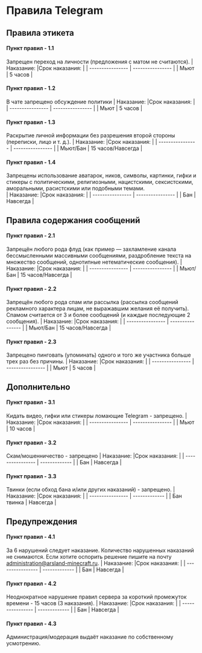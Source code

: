 # Правила Telegram

## Правила этикета

#### Пункт правил - 1.1
Запрещен переход на личности (предложения с  матом не считаются).
| Наказание:            |Срок наказания:    |
| ----------------      | ----------------  |
| Мьют                  | 5 часов           |

#### Пункт правил - 1.2
В чате запрещено обсуждение политики
| Наказание:            |Срок наказания:    |
| ----------------      | ----------------  |
| Мьют                  | 5 часов           |

#### Пункт правил - 1.3
Раскрытие личной информации без разрешения второй стороны (переписки, лицо и т. д.).
| Наказание:            |Срок наказания:    |
| ----------------      | ----------------  |
| Мьют/Бан              | 15 часов/Навсегда |

#### Пункт правил - 1.4
Запрещены использование аватарок, ников, символы, картинки, гифки и стикеры с политическими, религиозными, нацистскими, сексистскими, аморальными, расистскими или подобными темами.  
| Наказание:       |Срок наказания:    |
| ---------------- | ----------------  |
| Бан              | Навсегда          |

## Правила содержания сообщений

#### Пункт правил - 2.1
Запрещён любого рода флуд (как пример — захламление канала бессмысленными массивными сообщениями, раздробление текста на множество сообщений, однотипные нетематические сообщения).
| Наказание:            |Срок наказания:    |
| ----------------      | ----------------  |
| Мьют/Бан              | 15 часов/Навсегда |

#### Пункт правил - 2.2
Запрещён любого рода спам или рассылка (рассылка сообщений рекламного характера лицам, не выражавшим желания её получить). Спамом считается от 3 и более сообщений (и каждые последующие 2 сообщения).
| Наказание:            |Срок наказания:    |
| ----------------      | ----------------  |
| Мьют/Бан              | 15 часов/Навсегда |

#### Пункт правил - 2.3
Запрещено пинговать (упоминать) одного и того же участника больше трех раз без причины.
| Наказание:            |Срок наказания:    |
| ----------------      | ----------------  |
| Мьют                  | 5 часов           |

## Дополнительно

#### Пункт правил - 3.1
Кидать видео, гифки или стикеры ломающие Telegram - запрещено.
| Наказание:            |Срок наказания:    |
| ----------------      | ----------------  |
| Мьют                  | 10 часов          |

#### Пункт правил - 3.2
Скам/мошенничество - запрещено
| Наказание:            |Срок наказания: |
| ----------------      | -------------  |
| Бан                   | Навсегда       |

#### Пункт правил - 3.3
Твинки (если обход бана и/или других наказаний) - запрещено.
| Наказание:            |Срок наказания: |
| ----------------      | -------------  |
| Бан твинка            | Навсегда       |

## Предупреждения

#### Пункт правил - 4.1
За 6 нарушений следует наказание. Количество нарушенных наказаний не снимаются. Если хотите оспорить решение пишите на почту administration@arsland-minecraft.ru.
| Наказание:       |Срок наказания: |
| ---------------- | -------------  |
| Бан              | Навсегда       |

#### Пункт правил - 4.2
Неоднократное нарушение правил сервера за короткий промежуток времени - 15 часов (3 наказания).
| Наказание:       |Срок наказания: |
| ---------------- | -------------  |
| Бан              | Навсегда       |

#### Пункт правил - 4.3
Администрация/модерация выдаёт наказание по собственному усмотрению.